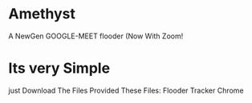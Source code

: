 # Amethyst
A NewGen GOOGLE-MEET flooder (Now With Zoom!


# Its very Simple
just Download The Files Provided
These Files:
Flooder
Tracker
Chrome


